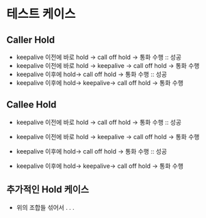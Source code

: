 # 테스트 케이스



## Caller Hold
- keepalive 이전에 바로 hold -> call off hold -> 통화 수행 :: 성공
- keepalive 이전에 바로 hold -> keepalive -> call off hold -> 통화 수행
- keepalive 이후에 hold-> call off hold -> 통화 수행 :: 성공
- keepalive 이후에 hold-> keepalive-> call off hold -> 통화 수행


## Callee Hold
- keepalive 이전에 바로 hold -> call off hold -> 통화 수행 :: 성공
- keepalive 이전에 바로 hold -> keepalive -> call off hold -> 통화 수행

- keepalive 이후에 hold-> call off hold -> 통화 수행 :: 성공
- keepalive 이후에 hold-> keepalive-> call off hold -> 통화 수행


## 추가적인 Hold 케이스

- 위의 조합들 섞어서 . . .
